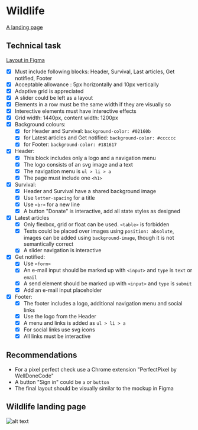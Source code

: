 # Wildlife

[A landing page](https://mserykh.github.io/wildlife/)

## Technical task

[Layout in Figma](https://www.figma.com/file/dJoqHi1YHTLR06PPEeCc7t/Wildlife)

- [x] Must include following blocks: Header, Survival, Last articles, Get notified, Footer
- [x] Acceptable allowance : 5px horizontally and 10px vertically
- [x] Adaptive grid is appreciated
- [x] A slider could be left as a layout
- [x] Elements in a row must be the same width if they are visually so
- [x] Interective elements must have interective effects
- [x] Grid width: 1440px, content width: 1200px
- [x] Background colours: 
  - [x] for Header and Survival: `background-color: #02160b`
  - [x] for Latest articles and Get notified: `background-color: #cccccc`
  - [x] for Footer: `background-color: #181617`

- [x] Header:
  - [x] This block includes only a logo and a navigation menu
  - [x] The logo consists of an svg image and a text
  - [x] The navigation menu is `ul > li > a`
  - [x] The page must include one `<h1>` 

- [x] Survival: 
  - [x] Header and Survival have a shared background image
  - [x] Use `letter-spacing` for a title
  - [x] Use `<br>` for a new line
  - [x] A button "Donate" is interactive, add all state styles as designed

- [x] Latest articles
  - [x] Only flexbox, grid or float can be used. `<table>` is forbidden
  - [x] Texts could be placed over images using `position: absolute`, images can be added using `background-image`, though it is not semantically correct
  - [x] A slider navigation is interactive

- [x] Get notified: 
  - [x] Use `<form>`
  - [x] An e-mail input should be marked up with `<input>` and `type` is `text` or `email`
  - [x] A send element should be marked up with `<input>` and `type` is `submit`
  - [x] Add an e-mail input placeholder

- [x] Footer: 
  - [x] The footer includes a logo, additional navigation menu and social links 
  - [x] Use the logo from the Header
  - [x] A menu and links is added as `ul > li > a`
  - [x] For social links use svg icons
  - [x] All links must be interactive

## Recommendations

- For a pixel perfect check use a Chrome extension "PerfectPixel by WellDoneCode"
- A button "Sign in" could be `a` or `button`
- The final layout should be visually similar to the mockup in Figma

## Wildlife landing page
![alt text](https://github.com/mserykh/wildlife/blob/feature/styles/source/img/wildlife.jpg)
